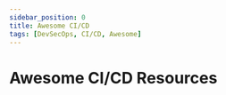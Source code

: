 ```yaml
---
sidebar_position: 0
title: Awesome CI/CD
tags: [DevSecOps, CI/CD, Awesome]
---
```


Awesome CI/CD Resources
=======================
